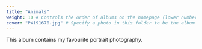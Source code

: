 ```yaml
---
title: "Animals"
weight: 10 # Controls the order of albums on the homepage (lower number appears first)
cover: "P4191670.jpg" # Specify a photo in this folder to be the album cover
---
```


This album contains my favourite portrait photography.
